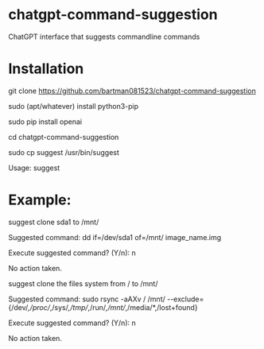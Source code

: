 # chatgpt-command-suggestion
ChatGPT interface that suggests commandline commands

# Installation
git clone https://github.com/bartman081523/chatgpt-command-suggestion

sudo (apt/whatever) install python3-pip

sudo pip install openai

cd chatgpt-command-suggestion

sudo cp suggest /usr/bin/suggest


Usage: suggest <command description>

# Example:

suggest clone sda1 to /mnt/

Suggested command: dd if=/dev/sda1 of=/mnt/ image_name.img

Execute suggested command? (Y/n): n

No action taken.


suggest clone the files system from / to /mnt/

Suggested command: sudo rsync -aAXv / /mnt/ --exclude={/dev/*,/proc/*,/sys/*,/tmp/*,/run/*,/mnt/*,/media/*,/lost+found}

Execute suggested command? (Y/n): n

No action taken.
